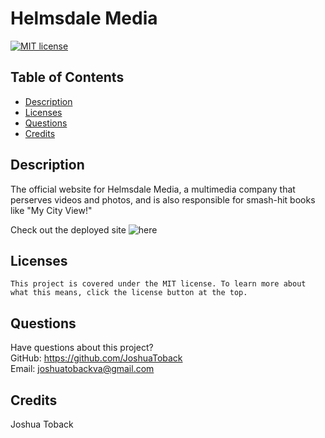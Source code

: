 # Helmsdale Media
  [![MIT license](https://img.shields.io/badge/License-MIT-blue.svg)](https://lbesson.mit-license.org/)
  ## Table of Contents
  
  * [Description](#description)
  * [Licenses](#licenses)
  * [Questions](#questions)
  * [Credits](#credits)
  ## Description

  The official website for Helmsdale Media, a multimedia company that perserves videos and photos, and is also responsible for smash-hit books like "My City View!"
  
  Check out the deployed site ![here](https://joshuatoback.github.io/helmsdalemedia/)
  
  ## Licenses
    This project is covered under the MIT license. To learn more about what this means, click the license button at the top.
    
  ## Questions
  Have questions about this project?  
  GitHub: https://github.com/JoshuaToback  
  Email: joshuatobackva@gmail.com
  ## Credits
  Joshua Toback
